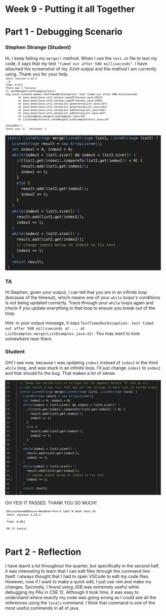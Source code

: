 # Week 9 - Putting it all Together

# Part 1 - Debugging Scenario

### Stephen Strange (Student)
Hi, I keep failing my `merge()` method. When I use the `test.sh` file to test my code, it says that my test `"timed out after 500 milliseconds"`. I have attached the screenshot of my JUnit output and the method I am currently using. Thank you for your help.
![Image](SS1.png)
![Image](SS2.png)

### TA
Hi Stephen, given your output, I can tell that you are in an infinite loop (because of the timeout), which means one of your `while` loops's conditions is not being updated correctly. Trace through your `while` loops again and check if you update everything in that loop to ensure you break out of the loop. 

Hint: in your output message, it says `TestTimedOutException: test timed out after 500 milliseconds at ... at ListExamples.merge(ListExamples.java:42)`. You may want to look somewhere near there.

### Student
OH! I see now, because I was updating `index1` instead of `index2` in the third `while` loop, and was stuck in an infinite loop. I'll just change `index1` to `index2` and that should fix the bug. That makes a lot of sense. 

![Image](SS4.png)

OH YES! IT PASSED. THANK YOU SO MUCH!

![Image](SS3.png)

# Part 2 - Reflection
I have learnt a lot throughout the quarter, but specifically in the second half, it was interesting to learn that I can edit files through the command line itself. I always thought that I had to open VSCode to edit my code files. However, now if I want to make a quick edit, I just use vim and make my changes. Secondly, I found using JDB was extremely useful while debugging my PAs in CSE 12. Although it took time, it was easy to understand where exactly my code was going wrong as I could see all the references using the `locals` command. I think that command is one of the most useful commands in all of java. 
